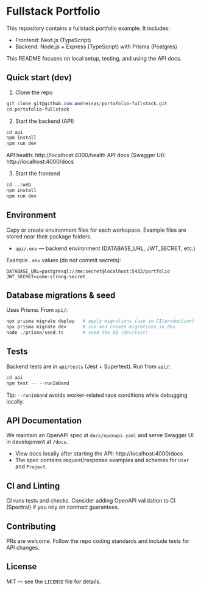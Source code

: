 # Fullstack Portfolio

This repository contains a fullstack portfolio example. It includes:

- Frontend: Next.js (TypeScript)
- Backend: Node.js + Express (TypeScript) with Prisma (Postgres)

This README focuses on local setup, testing, and using the API docs.

## Quick start (dev)

1. Clone the repo

```powershell
git clone git@github.com:andreisas/portofolio-fullstack.git
cd portofolio-fullstack
```

2. Start the backend (API)

```powershell
cd api
npm install
npm run dev
```

API health: http://localhost:4000/health
API docs (Swagger UI): http://localhost:4000/docs

3. Start the frontend

```powershell
cd ../web
npm install
npm run dev
```

## Environment

Copy or create environment files for each workspace. Example files are stored near their package folders.

- `api/.env` — backend environment (DATABASE_URL, JWT_SECRET, etc.)

Example `.env` values (do not commit secrets):

```env
DATABASE_URL=postgresql://me:secret@localhost:5432/portfolio
JWT_SECRET=some-strong-secret
```

## Database migrations & seed

Uses Prisma. From `api/`:

```powershell
npx prisma migrate deploy   # apply migrations (use in CI/production)
npx prisma migrate dev      # run and create migrations in dev
node ./prisma/seed.ts       # seed the DB (dev/test)
```

## Tests

Backend tests are in `api/tests` (Jest + Supertest). Run from `api/`:

```powershell
cd api
npm test -- --runInBand
```

Tip: `--runInBand` avoids worker-related race conditions while debugging locally.

## API Documentation

We maintain an OpenAPI spec at `docs/openapi.yaml` and serve Swagger UI in development at `/docs`.

- View docs locally after starting the API: http://localhost:4000/docs
- The spec contains request/response examples and schemas for `User` and `Project`.

## CI and Linting

CI runs tests and checks. Consider adding OpenAPI validation to CI (Spectral) if you rely on contract guarantees.

## Contributing

PRs are welcome. Follow the repo coding standards and include tests for API changes.

## License

MIT — see the `LICENSE` file for details.
